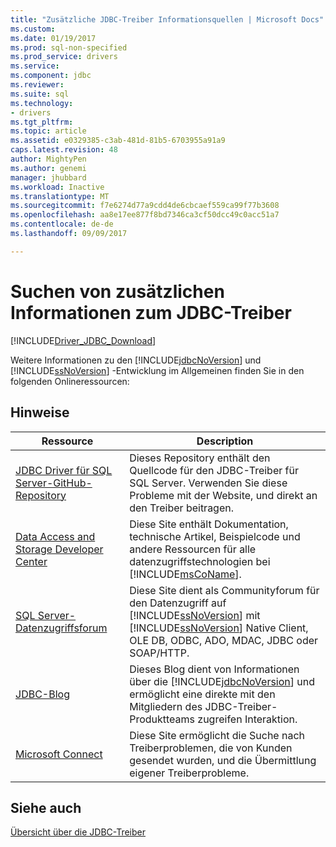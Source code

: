 ```yaml
---
title: "Zusätzliche JDBC-Treiber Informationsquellen | Microsoft Docs"
ms.custom: 
ms.date: 01/19/2017
ms.prod: sql-non-specified
ms.prod_service: drivers
ms.service: 
ms.component: jdbc
ms.reviewer: 
ms.suite: sql
ms.technology:
- drivers
ms.tgt_pltfrm: 
ms.topic: article
ms.assetid: e0329385-c3ab-481d-81b5-6703955a91a9
caps.latest.revision: 48
author: MightyPen
ms.author: genemi
manager: jhubbard
ms.workload: Inactive
ms.translationtype: MT
ms.sourcegitcommit: f7e6274d77a9cdd4de6cbcaef559ca99f77b3608
ms.openlocfilehash: aa8e17ee877f8bd7346ca3cf50dcc49c0acc51a7
ms.contentlocale: de-de
ms.lasthandoff: 09/09/2017

---
```

# <a name="finding-additional-jdbc-driver-information"></a>Suchen von zusätzlichen Informationen zum JDBC-Treiber
[!INCLUDE[Driver_JDBC_Download](../../includes/driver_jdbc_download.md)]

  Weitere Informationen zu den [!INCLUDE[jdbcNoVersion](../../includes/jdbcnoversion_md.md)] und [!INCLUDE[ssNoVersion](../../includes/ssnoversion_md.md)] -Entwicklung im Allgemeinen finden Sie in den folgenden Onlineressourcen:  
  
## <a name="remarks"></a>Hinweise  
  
|Ressource|Description|  
|--------------|-----------------|  
|[JDBC Driver für SQL Server-GitHub-Repository](https://github.com/microsoft/mssql-jdbc)|Dieses Repository enthält den Quellcode für den JDBC-Treiber für SQL Server. Verwenden Sie diese Probleme mit der Website, und direkt an den Treiber beitragen.|
|[Data Access and Storage Developer Center](http://go.microsoft.com/fwlink?linkid=4173)|Diese Site enthält Dokumentation, technische Artikel, Beispielcode und andere Ressourcen für alle datenzugriffstechnologien bei [!INCLUDE[msCoName](../../includes/msconame_md.md)].|  
|[SQL Server-Datenzugriffsforum](http://go.microsoft.com/fwlink/?LinkId=70651)|Diese Site dient als Communityforum für den Datenzugriff auf [!INCLUDE[ssNoVersion](../../includes/ssnoversion_md.md)] mit [!INCLUDE[ssNoVersion](../../includes/ssnoversion_md.md)] Native Client, OLE DB, ODBC, ADO, MDAC, JDBC oder SOAP/HTTP.|  
|[JDBC-Blog](http://go.microsoft.com/fwlink/?LinkId=124746)|Dieses Blog dient von Informationen über die [!INCLUDE[jdbcNoVersion](../../includes/jdbcnoversion_md.md)] und ermöglicht eine direkte mit den Mitgliedern des JDBC-Treiber-Produktteams zugreifen Interaktion.|  
|[Microsoft Connect](http://go.microsoft.com/fwlink/?LinkID=116905)|Diese Site ermöglicht die Suche nach Treiberproblemen, die von Kunden gesendet wurden, und die Übermittlung eigener Treiberprobleme.|  
  
## <a name="see-also"></a>Siehe auch  
 [Übersicht über die JDBC-Treiber](../../connect/jdbc/overview-of-the-jdbc-driver.md)  
  
  


